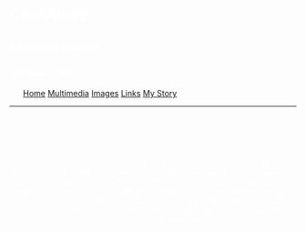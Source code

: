 
<h1 style="color:white">CastAway</h1>
<h2 style="color:white">Brandon Kuehn</h2>
<h3 style="color:white">28 March 2021</h3>
<html>
<head>
<meta name="viewport" content="width=device-width, initial-scale=1">
<style>
  p{text-align: center; color: white}
  
body { 
  background-position: center;
  background-repeat: no-repeat;
  background-size: fill;
  background-image: <img src=https://encrypted-tbn0.gstatic.com/images?q=tbn:ANd9GcSOp_1Ld1xcRU74Q1ExjAi9DHaCIemrZ0fthA&s>;

  padding: 20px;
  margin: 0;
  font-family: Arial, Helvetica, sans-serif;
  color: white;

}

.topnav {
  overflow: hidden;
  background-color: #333;
  width: 460;
}

.topnav a {
  float: left;
  color: #f2f2f2;
  text-align: center;
  padding: 14px 16px;
  text-decoration: none;
  font-size: 17px;
}

.topnav a:hover {
  background-color: #ddd;
  color: black;
}

.topnav a.active {
  background-color: #4CAF50;
  color: white;
}
</style>
</head>
<body>

<ul class="topnav">
  <a class="active" href="index.html">Home</a>
  <a href="Multimediapage.html">Multimedia</a>
  <a href="images.html">Images</a>
  <a href="Links.html">Links</a>
  <a href="MyStory.html">My Story</a>
</ul class="topnav">
<hr>
<p style= "padding-top: 75px;" >
Ever want to learn how to fish but didn't know where to start? Maybe you know how to fish, but don't know the rules in your area.  This is the page for you, unfortunately I only have trout fishing tips and tricks for now and on a specific river in Idaho, but we are getting there!
Using CastAway could either teach you new skills, hone skills, or help you find the fish you want to catch.
Lets take a leap into the world of trout fishing, I hope you take something away from this!</p> 
</body>
</html>
